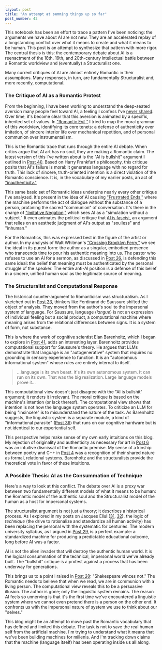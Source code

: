 ```yaml
---
layout: post
title: "An attempt at summing things up so far"
post_number: 42
---
```


This notebook has been an effort to trace a pattern I've been noticing: the arguments we have about AI are not new. They are an accelerated replay of a longstanding conflict over what it means to create and what it means to be human. This post is an attempt to synthesize that pattern with more rigor. The central thesis is this: the contemporary debate about AI is a reenactment of the 18th, 19th, and 20th-century intellectual battle between a Romantic worldview and (eventually) a Structuralist one.

Many current critiques of AI are almost entirely Romantic in their assumptions. Many responses, in turn, are fundamentally Structuralist and, more recently, computational.

### The Critique of AI as a Romantic Protest
From the beginning, I have been working to understand the deep-seated aversion many people feel toward AI, a feeling I confess I've [never shared](/post-4). Over time, it's become clear that this aversion is animated by a specific, inherited set of values. In ["Romantic Evil,"](/post-9) I tried to map the moral grammar of this worldview, identifying its core tenets: a defense of authenticity over imitation, of sincere interior life over mechanical repetition, and of personal communion over instrumentalism.

This is the Romantic trace that runs through the entire AI debate. When critics argue that AI art has no soul, they are making a Romantic claim. The latest version of this I've written about is the "AI is bullshit" argument I outlined in [Post 40](/post-40). Based on Harry Frankfurt's philosophy, this critique posits that AI's failure is moral: it generates language with no regard for truth. This lack of sincere, truth-oriented intention is a direct violation of the Romantic conscience. It is, in the vocabulary of my earlier posts, an act of ["inauthenticity."](/post-9)

This same basic set of Romantic ideas underpins nearly every other critique I've analyzed. It's present in the idea of AI causing ["Frustrated Ends,"](/post-11) where the machine performs the act of dialogue without the substance of a person, profaning the sacred "communion" of conversation. It's there in the charge of ["Imitative Negation,"](/post-12) which sees AI as a "simulation without a subject." It even animates the political critique that [AI is fascist](/post-20), an argument that relies on an aesthetic judgment of AI's output as "soulless" and "inhuman."

For the Romantics, this was expressed best in the figure of the artist or author. In my analysis of Walt Whitman's ["Crossing Brooklyn Ferry,"](/post-25) we see the ideal in its purest form: the author as a singular, embodied presence who transcends time to pour his authentic meaning into us. The pastor who refuses to use an AI for a sermon, as discussed in [Post 26](/post-26), is defending this same ideal: the belief that meaning must be authenticated by the personal struggle of the speaker. The entire anti-AI position is a defense of this belief in a sincere, unified human soul as the legitimate source of meaning.

### The Structuralist and Computational Response
The historical counter-argument to Romanticism was structuralism. As I sketched out in [Post 23](/post-23), thinkers like Ferdinand de Saussure shifted the object of analysis. They moved from the author's soul to the impersonal system of language. For Saussure, language (*langue*) is not an expression of individual feeling but a social product, a computational machine where meaning arises from the relational differences between signs. It is a system of form, not substance.

This is where the work of cognitive scientist Elan Barenholtz, which I began to explore in [Post 41](/post-41), adds an interesting layer. Barenholtz provides computational support for Saussure's theory. He argues that LLMs demonstrate that language is an "autogenerative" system that requires no grounding in sensory experience to function. It is an "autonomous informational system" whose rules are entirely internal to itself.

> ...language is its own beast. It's its own autonomous system. It can run on its own. That was the big realization. Large language models prove it...

This computational view doesn't just disagree with the "AI is bullshit" argument; it renders it irrelevant. The moral critique is based on the machine's intention (or lack thereof). The computational view shows that intention is not how the language system operates. To criticize an LLM for being "insincere" is to misunderstand the nature of the task. As Barenholtz suggests, the linguistic system is a separate module, a kind of "informational parasite" ([Post 36](/post-36)) that runs on our cognitive hardware but is not identical to our experiential self.

This perspective helps make sense of my own early intuitions on this blog. My rejection of originality and authenticity as necessary for art in [Post 6](/post-6) was an intuitive dismissal of the Romantic premise. My sense of a kinship between poetry and C++ in [Post 4](/post-4) was a recognition of their shared nature as formal, relational systems. Barenholtz and the structuralists provide the theoretical vote in favor of these intuitions.

### A Possible Thesis: AI as the Consummation of Technique
Here's a way to look at this conflict. The debate over AI is a proxy war between two fundamentally different models of what it means to be human: the Romantic model of the authentic soul and the Structuralist model of the human as a host for impersonal systems.

The structuralist argument is not just a theory; it describes a historical process. As I explored in my posts on Jacques Ellul ([31](/post-31), [32](/post-32)), the logic of *technique* (the drive to rationalize and standardize all human activity) has been replacing the personal with the systematic for centuries. The modern university syllabus, as I argued in [Post 29](/post-29), is a perfect example: a standardized machine for producing a predictable educational outcome, long before AI was a factor.

AI is not the alien invader that will destroy the authentic human world. It is the logical consummation of the technical, impersonal world we've already built. The "bullshit" critique is a protest against a process that has been underway for generations.

This brings us to a point I raised in [Post 28](/post-28): "Shakespeare winces not." The Romantic needs to believe that when we read, we are in communion with a living person. The computational view reveals this to be a persuasive illusion. The author is gone; only the linguistic system remains. The reason AI feels so unnerving is that it's the first time we've encountered a linguistic system where we cannot even pretend there is a person on the other end. It confronts us with the impersonal nature of system we use to think about our "selves."

This blog might be an attempt to move past the Romantic vocabulary that has defined and limited this debate. The task is not to save the real human self from the artificial machine. I'm trying to understand what it means that we've been building machines for millenia. And I'm tracking down claims that the machine (language itself) has been operating inside us all along.